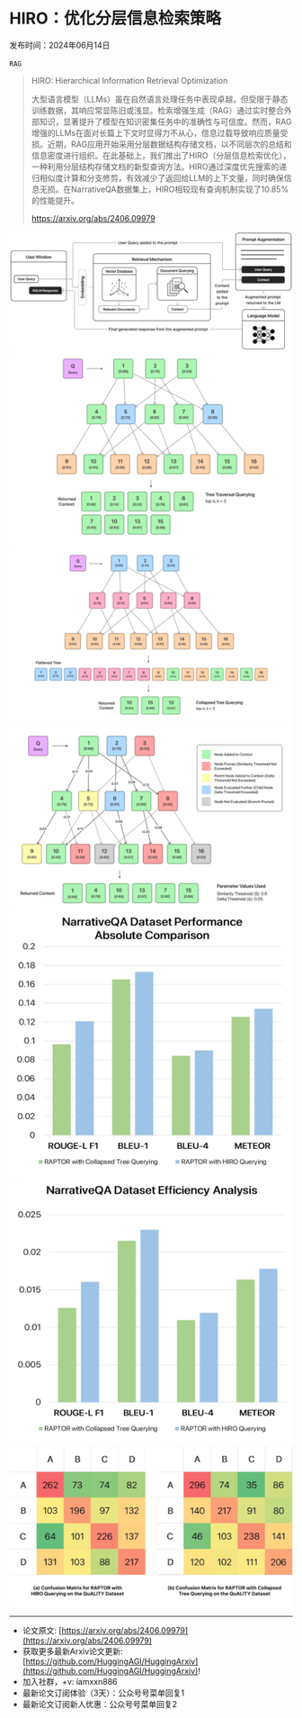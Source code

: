 # HIRO：优化分层信息检索策略
发布时间：2024年06月14日

`RAG`
> HIRO: Hierarchical Information Retrieval Optimization
>
> 大型语言模型（LLMs）虽在自然语言处理任务中表现卓越，但受限于静态训练数据，其响应常显陈旧或浅显。检索增强生成（RAG）通过实时整合外部知识，显著提升了模型在知识密集任务中的准确性与可信度。然而，RAG增强的LLMs在面对长篇上下文时显得力不从心，信息过载导致响应质量受损。近期，RAG应用开始采用分层数据结构存储文档，以不同层次的总结和信息密度进行组织。在此基础上，我们推出了HIRO（分层信息检索优化），一种利用分层结构存储文档的新型查询方法。HIRO通过深度优先搜索的递归相似度计算和分支修剪，有效减少了返回给LLM的上下文量，同时确保信息无损。在NarrativeQA数据集上，HIRO相较现有查询机制实现了10.85%的性能提升。
>
> https://arxiv.org/abs/2406.09979

![](https://raw.githubusercontent.com/HuggingAGI/HuggingArxiv/main/paper_images/2406.09979/x1.png)
![](https://raw.githubusercontent.com/HuggingAGI/HuggingArxiv/main/paper_images/2406.09979/x2.png)
![](https://raw.githubusercontent.com/HuggingAGI/HuggingArxiv/main/paper_images/2406.09979/x3.png)
![](https://raw.githubusercontent.com/HuggingAGI/HuggingArxiv/main/paper_images/2406.09979/x4.png)
![](https://raw.githubusercontent.com/HuggingAGI/HuggingArxiv/main/paper_images/2406.09979/x5.png)
![](https://raw.githubusercontent.com/HuggingAGI/HuggingArxiv/main/paper_images/2406.09979/x6.png)
![](https://raw.githubusercontent.com/HuggingAGI/HuggingArxiv/main/paper_images/2406.09979/x7.png)

<hr />

- 论文原文: [https://arxiv.org/abs/2406.09979](https://arxiv.org/abs/2406.09979)
- 获取更多最新Arxiv论文更新: [https://github.com/HuggingAGI/HuggingArxiv](https://github.com/HuggingAGI/HuggingArxiv)!
- 加入社群，+v: iamxxn886
- 最新论文订阅体验（3天）：公众号号菜单回复1
- 最新论文订阅新人优惠：公众号号菜单回复2